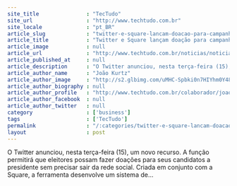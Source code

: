 ```yaml
---
site_title               : "TecTudo"
site_url                 : "http://www.techtudo.com.br"
site_locale              : "pt_BR"
article_slug             : "twitter-e-square-lancam-doacao-para-campanha-eleitoral-no-microblog"
article_title            : "Twitter e Square lançam doação para campanha eleitoral no microblog"
article_image            : null
article_url              : "http://www.techtudo.com.br/noticias/noticia/2015/09/twitter-e-square-lancam-doacao-para-campanha-eleitoral-no-microblog.html"
article_published_at     : null
article_description      : "O Twitter anunciou, nesta terça-feira (15), um novo recurso. A função permitirá que eleitores possam fazer doações para seus candidatos a presidente sem precisar sair da rede social. Criada em conjunto com a Square, a ferramenta desenvolve um sistema de..."
article_author_name      : "João Kurtz"
article_author_image     : "http://s2.glbimg.com/uMHC-Spbki0n7HIYhm0Y48PVQDU=/30x30/s2.glbimg.com/4mBZ3_4mZ3pwShxMVhptxd8ejiQ=/140x140/s.glbimg.com/po/tt2/f/original/2013/11/12/joao-kurtz.jpeg"
article_author_biography : null
article_author_profile   : "http://www.techtudo.com.br/colaborador/joao-kurtz.html"
article_author_facebook  : null
article_author_twitter   : null
category                 : ['business']
tags                     : ['TecTudo']
permalink                : "/:categories/twitter-e-square-lancam-doacao-para-campanha-eleitoral-no-microblog/"
layout                   : post
---
```


O Twitter anunciou, nesta terça-feira (15), um novo recurso. A função permitirá que eleitores possam fazer doações para seus candidatos a presidente sem precisar sair da rede social. Criada em conjunto com a Square, a ferramenta desenvolve um sistema de...
